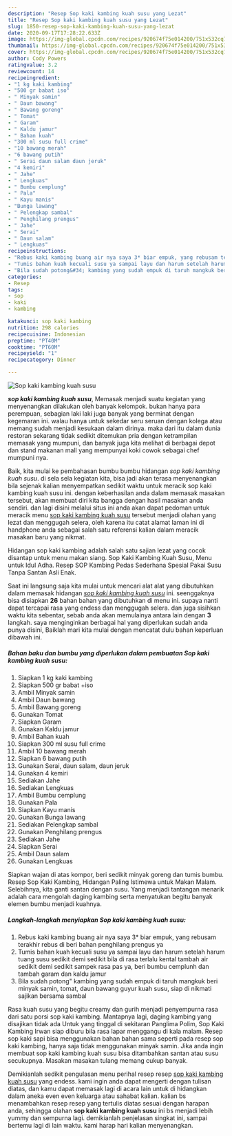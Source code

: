 ```yaml
---
description: "Resep Sop kaki kambing kuah susu yang Lezat"
title: "Resep Sop kaki kambing kuah susu yang Lezat"
slug: 1850-resep-sop-kaki-kambing-kuah-susu-yang-lezat
date: 2020-09-17T17:28:22.633Z
image: https://img-global.cpcdn.com/recipes/920674f75e014200/751x532cq70/sop-kaki-kambing-kuah-susu-foto-resep-utama.jpg
thumbnail: https://img-global.cpcdn.com/recipes/920674f75e014200/751x532cq70/sop-kaki-kambing-kuah-susu-foto-resep-utama.jpg
cover: https://img-global.cpcdn.com/recipes/920674f75e014200/751x532cq70/sop-kaki-kambing-kuah-susu-foto-resep-utama.jpg
author: Cody Powers
ratingvalue: 3.2
reviewcount: 14
recipeingredient:
- "1 kg kaki kambing"
- "500 gr babat iso"
- " Minyak samin"
- " Daun bawang"
- " Bawang goreng"
- " Tomat"
- " Garam"
- " Kaldu jamur"
- " Bahan kuah"
- "300 ml susu full crime"
- "10 bawang merah"
- "6 bawang putih"
- " Serai daun salam daun jeruk"
- "4 kemiri"
- " Jahe"
- " Lengkuas"
- " Bumbu cemplung"
- " Pala"
- " Kayu manis"
- "Bunga lawang"
- " Pelengkap sambal"
- " Penghilang prengus"
- " Jahe"
- " Serai"
- " Daun salam"
- " Lengkuas"
recipeinstructions:
- "Rebus kaki kambing buang air nya saya 3* biar empuk, yang rebusam terakhir rebus di beri bahan penghilang prengus ya"
- "Tumis bahan kuah kecuali susu ya sampai layu dan harum setelah harum tuang susu sedikit demi sedikit bila di rasa terlalu kental tambah air sedikit demi sedikit sampek rasa pas ya, beri bumbu cemplunh dan tambah garam dan kaldu jamur"
- "Bila sudah potong&#34; kambing yang sudah empuk di taruh mangkuk beri minyak samin, tomat, daun bawang guyur kuah susu, siap di nikmati sajikan bersama sambal"
categories:
- Resep
tags:
- sop
- kaki
- kambing

katakunci: sop kaki kambing 
nutrition: 298 calories
recipecuisine: Indonesian
preptime: "PT40M"
cooktime: "PT60M"
recipeyield: "1"
recipecategory: Dinner

---
```



![Sop kaki kambing kuah susu](https://img-global.cpcdn.com/recipes/920674f75e014200/751x532cq70/sop-kaki-kambing-kuah-susu-foto-resep-utama.jpg)

<b><i>sop kaki kambing kuah susu</i></b>, Memasak menjadi suatu kegiatan yang menyenangkan dilakukan oleh banyak kelompok. bukan hanya para perempuan, sebagian laki laki juga banyak yang berminat dengan kegemaran ini. walau hanya untuk sekedar seru seruan dengan kolega atau memang sudah menjadi kesukaan dalam dirinya. maka dari itu dalam dunia restoran sekarang tidak sedikit ditemukan pria dengan ketrampilan memasak yang mumpuni, dan banyak juga kita melihat di berbagai depot dan stand makanan mall yang mempunyai koki cowok sebagai chef mumpuni nya.

Baik, kita mulai ke pembahasan bumbu bumbu hidangan <i>sop kaki kambing kuah susu</i>. di sela sela kegiatan kita, bisa jadi akan terasa menyenangkan bila sejenak kalian menyempatkan sedikit waktu untuk meracik sop kaki kambing kuah susu ini. dengan keberhasilan anda dalam memasak masakan tersebut, akan membuat diri kita bangga dengan hasil masakan anda sendiri. dan lagi disini melalui situs ini anda akan dapat pedoman untuk meracik menu <u>sop kaki kambing kuah susu</u> tersebut menjadi olahan yang lezat dan menggugah selera, oleh karena itu catat alamat laman ini di handphone anda sebagai salah satu referensi kalian dalam meracik masakan baru yang nikmat.

Hidangan sop kaki kambing adalah salah satu sajian lezat yang cocok disantap untuk menu makan siang. Sop Kaki Kambing Kuah Susu, Menu untuk Idul Adha. Resep SOP Kambing Pedas Sederhana Spesial Pakai Susu Tanpa Santan Asli Enak.


Saat ini langsung saja kita mulai untuk mencari alat alat yang dibutuhkan dalam memasak hidangan <u><i>sop kaki kambing kuah susu</i></u> ini. seenggaknya bisa disiapkan <b>26</b> bahan bahan yang dibutuhkan di menu ini. supaya nanti dapat tercapai rasa yang endess dan menggugah selera. dan juga sisihkan waktu kita sebentar, sebab anda akan memulainya antara lain dengan <b>3</b> langkah. saya menginginkan berbagai hal yang diperlukan sudah anda punya disini, Baiklah mari kita mulai dengan mencatat dulu bahan keperluan dibawah ini.

<!--inarticleads1-->

##### Bahan baku dan bumbu yang diperlukan dalam pembuatan Sop kaki kambing kuah susu:

1. Siapkan 1 kg kaki kambing
1. Siapkan 500 gr babat +iso
1. Ambil  Minyak samin
1. Ambil  Daun bawang
1. Ambil  Bawang goreng
1. Gunakan  Tomat
1. Siapkan  Garam
1. Gunakan  Kaldu jamur
1. Ambil  Bahan kuah
1. Siapkan 300 ml susu full crime
1. Ambil 10 bawang merah
1. Siapkan 6 bawang putih
1. Gunakan  Serai, daun salam, daun jeruk
1. Gunakan 4 kemiri
1. Sediakan  Jahe
1. Sediakan  Lengkuas
1. Ambil  Bumbu cemplung
1. Gunakan  Pala
1. Siapkan  Kayu manis
1. Gunakan Bunga lawang
1. Sediakan  Pelengkap sambal
1. Gunakan  Penghilang prengus
1. Sediakan  Jahe
1. Siapkan  Serai
1. Ambil  Daun salam
1. Gunakan  Lengkuas


Siapkan wajan di atas kompor, beri sedikit minyak goreng dan tumis bumbu. Resep Sop Kaki Kambing, Hidangan Paling Istimewa untuk Makan Malam. Selebihnya, kita ganti santan dengan susu. Yang menjadi tantangan menarik adalah cara mengolah daging kambing serta menyatukan begitu banyak elemen bumbu menjadi kuahnya. 

<!--inarticleads2-->

##### Langkah-langkah menyiapkan Sop kaki kambing kuah susu:

1. Rebus kaki kambing buang air nya saya 3* biar empuk, yang rebusam terakhir rebus di beri bahan penghilang prengus ya
1. Tumis bahan kuah kecuali susu ya sampai layu dan harum setelah harum tuang susu sedikit demi sedikit bila di rasa terlalu kental tambah air sedikit demi sedikit sampek rasa pas ya, beri bumbu cemplunh dan tambah garam dan kaldu jamur
1. Bila sudah potong&#34; kambing yang sudah empuk di taruh mangkuk beri minyak samin, tomat, daun bawang guyur kuah susu, siap di nikmati sajikan bersama sambal


Rasa kuah susu yang begitu creamy dan gurih menjadi penyempurna rasa dari satu porsi sop kaki kambing. Mantapnya lagi, daging kambing yang disajikan tidak ada Untuk yang tinggal di sekitaran Panglima Polim, Sop Kaki Kambing Irwan siap diburu bila rasa lapar menggangu di kala malam. Resep sop kaki sapi bisa menggunakan bahan bahan sama seperti pada resep sop kaki kambing, hanya saja tidak menggunakan minyak samin. Jika anda ingin membuat sop kaki kambing kuah susu bisa ditambahkan santan atau susu secukupnya. Masakan masakan tulang memang cukup banyak. 

Demikianlah sedikit pengulasan menu perihal resep resep <u>sop kaki kambing kuah susu</u> yang endess. kami ingin anda dapat mengerti dengan tulisan diatas, dan kamu dapat memasak lagi di acara lain untuk di hidangkan dalam aneka even even keluarga atau sahabat kalian. kalian bs menambahkan resep resep yang tertulis diatas sesuai dengan harapan anda, sehingga olahan <b>sop kaki kambing kuah susu</b> ini bs menjadi lebih yummy dan sempurna lagi. demikianlah penjelasan singkat ini, sampai bertemu lagi di lain waktu. kami harap hari kalian menyenangkan.

